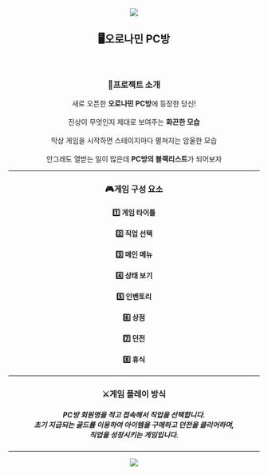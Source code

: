 <div align = "center"> 
<img src="https://capsule-render.vercel.app/api?type=waving&color=000000&height=120&section=header" />

<h2>🖥오로나민 PC방</h2>
<br>
<h3> 📢프로젝트 소개 </h3>
새로 오픈한 <b>오로나민 PC방</b>에 등장한 당신!<br><br>
진상이 무엇인지 제대로 보여주는 <b>화끈한 모습</b><br><br>
막상 게임을 시작하면 스테이지마다 펼쳐지는 암울한 모습<br><br>
안그래도 열받는 일이 많은데 <b>PC방의 블랙리스트</b>가 되어보자

---

<h3>🎮게임 구성 요소</h3>

<h4>
1️⃣ 게임 타이틀<br><br>
2️⃣ 직업 선택<br><br>
3️⃣ 메인 메뉴<br><br>
4️⃣ 상태 보기<br><br>
5️⃣ 인벤토리<br><br>
6️⃣ 상점<br><br>
7️⃣ 던전<br><br>
8️⃣ 휴식<br></h4>

---

<h3>⚔게임 플레이 방식</h3>
<h5>
    PC방 회원명을 적고 접속해서 직업을 선택합니다.<br>
    초기 지급되는 골드를 이용하여 아이템을 구매하고 던전을 클리어하며,<br>
    직업을 성장시키는 게임입니다.<br>
</h5>

---


<img src="https://capsule-render.vercel.app/api?type=waving&color=000000&height=120&section=footer" />
</div>
